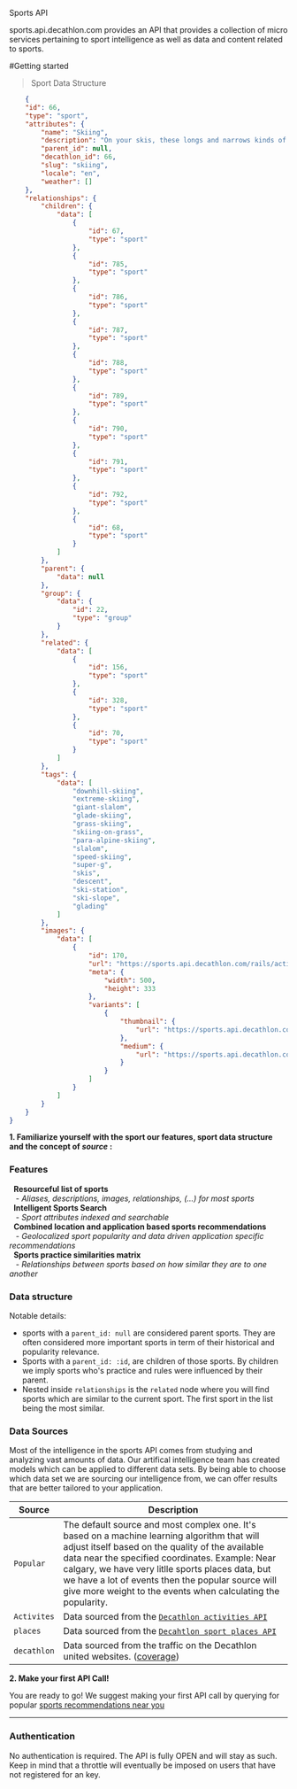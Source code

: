 <span class="product-title">Sports API</span>

sports.api.decathlon.com provides an API that provides a collection of micro services pertaining to sport intelligence as well as data and content related to sports.

#Getting started

> Sport Data Structure

```json
    {
    "id": 66,
    "type": "sport",
    "attributes": {
        "name": "Skiing",
        "description": "On your skis, these longs and narrows kinds of skates, you can practice several disciplines that will transport you, for fun or during competitions, in the heart of the most beautiful winter landscapes. You’ll be able to ride down the hills at a fast pace and execute controlled turns, allowing you to take fresh air and strengthen your cardiovascular system. Have a fun ride!",
        "parent_id": null,
        "decathlon_id": 66,
        "slug": "skiing",
        "locale": "en",
        "weather": []
    },
    "relationships": {
        "children": {
            "data": [
                {
                    "id": 67,
                    "type": "sport"
                },
                {
                    "id": 785,
                    "type": "sport"
                },
                {
                    "id": 786,
                    "type": "sport"
                },
                {
                    "id": 787,
                    "type": "sport"
                },
                {
                    "id": 788,
                    "type": "sport"
                },
                {
                    "id": 789,
                    "type": "sport"
                },
                {
                    "id": 790,
                    "type": "sport"
                },
                {
                    "id": 791,
                    "type": "sport"
                },
                {
                    "id": 792,
                    "type": "sport"
                },
                {
                    "id": 68,
                    "type": "sport"
                }
            ]
        },
        "parent": {
            "data": null
        },
        "group": {
            "data": {
                "id": 22,
                "type": "group"
            }
        },
        "related": {
            "data": [
                {
                    "id": 156,
                    "type": "sport"
                },
                {
                    "id": 328,
                    "type": "sport"
                },
                {
                    "id": 70,
                    "type": "sport"
                }
            ]
        },
        "tags": {
            "data": [
                "downhill-skiing",
                "extreme-skiing",
                "giant-slalom",
                "glade-skiing",
                "grass-skiing",
                "skiing-on-grass",
                "para-alpine-skiing",
                "slalom",
                "speed-skiing",
                "super-g",
                "skis",
                "descent",
                "ski-station",
                "ski-slope",
                "glading"
            ]
        },
        "images": {
            "data": [
                {
                    "id": 170,
                    "url": "https://sports.api.decathlon.com/rails/active_storage/blobs/eyJfcmFpbHMiOnsibWVzc2FnZSI6IkJBaHBBYW89IiwiZXhwIjpudWxsLCJwdXIiOiJibG9iX2lkIn19--150627d59a77c19909396ed9ee88146eb35f2f26/ski.jpg",
                    "meta": {
                        "width": 500,
                        "height": 333
                    },
                    "variants": [
                        {
                            "thumbnail": {
                                "url": "https://sports.api.decathlon.com/rails/active_storage/representations/eyJfcmFpbHMiOnsibWVzc2FnZSI6IkJBaHBBYW89IiwiZXhwIjpudWxsLCJwdXIiOiJibG9iX2lkIn19--150627d59a77c19909396ed9ee88146eb35f2f26/eyJfcmFpbHMiOnsibWVzc2FnZSI6IkJBaDdCam9MY21WemFYcGxTU0lJTWpBd0Jqb0dSVlE9IiwiZXhwIjpudWxsLCJwdXIiOiJ2YXJpYXRpb24ifX0=--8ed889d31ac3a5e9d5446846a4f7747f8eaa0bc1/ski.jpg"
                            },
                            "medium": {
                                "url": "https://sports.api.decathlon.com/rails/active_storage/representations/eyJfcmFpbHMiOnsibWVzc2FnZSI6IkJBaHBBYW89IiwiZXhwIjpudWxsLCJwdXIiOiJibG9iX2lkIn19--150627d59a77c19909396ed9ee88146eb35f2f26/eyJfcmFpbHMiOnsibWVzc2FnZSI6IkJBaDdCam9MY21WemFYcGxTU0lKTVRBeU5BWTZCa1ZVIiwiZXhwIjpudWxsLCJwdXIiOiJ2YXJpYXRpb24ifX0=--0e36b4a54e8a5057a18945f67d3ad11a9ef22382/ski.jpg"
                            }
                        }
                    ]
                }
            ]
        }
    }
}
```

**1. Familiarize yourself with the sport our features, sport data structure and the concept of _source_ :**

### Features

&nbsp;&nbsp;**Resourceful list of sports**<br/>
    &nbsp;&nbsp;&nbsp;- _Aliases, descriptions, images, relationships, (...) for most sports_<br/>
&nbsp;&nbsp;**Intelligent Sports Search**<br/>
    &nbsp;&nbsp;&nbsp;- _Sport attributes indexed and searchable_<br/>
&nbsp;&nbsp;**Combined location and application based sports recommendations**<br/>
    &nbsp;&nbsp;&nbsp;- _Geolocalized sport popularity and data driven application specific recommendations_<br/>
&nbsp;&nbsp;**Sports practice similarities matrix**<br/>
    &nbsp;&nbsp;&nbsp;- _Relationships between sports based on how similar they are to one another_<br/>

### Data structure
  Notable details:
 - sports with a `parent_id: null` are considered parent sports. They are often considered more important sports in term of their historical and popularity relevance.
 - Sports with a `parent_id: :id`, are children of those sports. By children we imply sports who's practice and rules were influenced by their parent.
 - Nested inside `relationships` is the `related` node where you will find sports which are similar to the current sport. The first sport in the list being the most similar.


### Data Sources

  Most of the intelligence in the sports API comes from studying and analyzing vast amounts of data. Our artifical intelligence team has created models which can be applied to different data sets. By being able to choose which data set we are sourcing our intelligence from, we can offer results that are better tailored to your application.

Source    | Description
---------    | -------
`Popular` | The default source and most complex one. It's based on a machine learning algorithm that will adjust itself based on the quality of the available data near the specified coordinates. Example: Near calgary, we have very litlle sports places data, but we have a lot of events then the popular source will give more weight to the events when calculating the popularity.
`Activites` | Data sourced from the <a style="font-style: bold" href="https://developers.decathlon.com/products/sport-activities/docs" target="_blank">`Decathlon activities API`</a>
`places` | Data sourced from the <a style="font-style: bold" href="https://developers.decathlon.com/products/sport-activities/docs" target="_blank">`Decahtlon sport places API`</a>
`decathlon` | Data sourced from the traffic on the Decathlon united websites. (<a href="https://fr.batchgeo.com/map/08103d15ce7f0a4e1f6a7cf3115583a6" target="_blank">coverage</a>)


**2. Make your first API Call!**

You are ready to go! We suggest making your first API call by querying for popular <a href="#recommendations">sports recommendations near you </a>


<hr/>

### Authentication

No authentication is required. The API is fully OPEN and will stay as such. Keep in mind that a throttle will eventually be imposed on users that have not registered for an key.


<div style="display: none">
Signup to our newsletter to be made aware of the upcoming changes

 ##Tutorial

<div style="margin-left:14px">
<iframe width="560" height="315" src="https://www.youtube-nocookie.com/embed/EwGpd5bnrzU" frameborder="0" allow="accelerometer; autoplay; encrypted-media; gyroscope; picture-in-picture" allowfullscreen></iframe>
</div>

</div>
